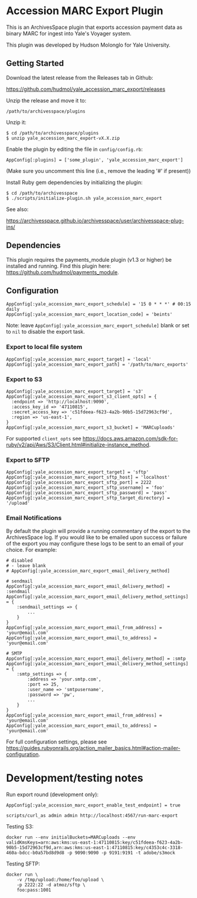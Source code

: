 # Accession MARC Export Plugin

This is an ArchivesSpace plugin that exports accession payment data as binary MARC for ingest into Yale's Voyager system.

This plugin was developed by Hudson Molonglo for Yale University.

## Getting Started

Download the latest release from the Releases tab in Github:

  https://github.com/hudmol/yale_accession_marc_export/releases

Unzip the release and move it to:

    /path/to/archivesspace/plugins

Unzip it:

    $ cd /path/to/archivesspace/plugins
    $ unzip yale_accession_marc_export-vX.X.zip

Enable the plugin by editing the file in `config/config.rb`:

    AppConfig[:plugins] = ['some_plugin', 'yale_accession_marc_export']

(Make sure you uncomment this line (i.e., remove the leading '#' if present))

Install Ruby gem dependencies by initializing the plugin:

    $ cd /path/to/archivesspace
    $ ./scripts/initialize-plugin.sh yale_accession_marc_export

See also:

  https://archivesspace.github.io/archivesspace/user/archivesspace-plug-ins/

## Dependencies

This plugin requires the payments_module plugin (v1.3 or higher) be installed and running. Find this plugin here: https://github.com/hudmol/payments_module.

## Configuration

```
AppConfig[:yale_accession_marc_export_schedule] = '15 0 * * *' # 00:15 daily
AppConfig[:yale_accession_marc_export_location_code] = 'beints'
```

Note: leave `AppConfig[:yale_accession_marc_export_schedule]` blank or set to `nil` to disable the export task.

### Export to local file system
```
AppConfig[:yale_accession_marc_export_target] = 'local'
AppConfig[:yale_accession_marc_export_path] = '/path/to/marc_exports'
```

### Export to S3
```
AppConfig[:yale_accession_marc_export_target] = 's3'
AppConfig[:yale_accession_marc_export_s3_client_opts] = {
  :endpoint => 'http://localhost:9090',
  :access_key_id => '47110815',
  :secret_access_key => 'c51fdeea-f623-4a2b-90b5-15d72963cf9d',
  :region => 'us-east-1',
}
AppConfig[:yale_accession_marc_export_s3_bucket] = 'MARCuploads'
```
For supported `client_opts` see https://docs.aws.amazon.com/sdk-for-ruby/v2/api/Aws/S3/Client.html#initialize-instance_method.

### Export to SFTP
```
AppConfig[:yale_accession_marc_export_target] = 'sftp'
AppConfig[:yale_accession_marc_export_sftp_host] = 'localhost'
AppConfig[:yale_accession_marc_export_sftp_port] = 2222
AppConfig[:yale_accession_marc_export_sftp_username] = 'foo'
AppConfig[:yale_accession_marc_export_sftp_password] = 'pass'
AppConfig[:yale_accession_marc_export_sftp_target_directory] = '/upload'
```

### Email Notifications

By default the plugin will provide a running commentary of the export to the ArchivesSpace log.  If you would like to be emailed upon success or failure of the export you may configure these logs to be sent to an email of your choice.  For example:

```
# disabled
# - leave blank
# AppConfig[:yale_accession_marc_export_email_delivery_method]

# sendmail
AppConfig[:yale_accession_marc_export_email_delivery_method] = :sendmail
AppConfig[:yale_accession_marc_export_email_delivery_method_settings] = {
    :sendmail_settings => {
        ...
    }
}
AppConfig[:yale_accession_marc_export_email_from_address] = 'your@email.com'
AppConfig[:yale_accession_marc_export_email_to_address] = 'your@email.com'

# SMTP
AppConfig[:yale_accession_marc_export_email_delivery_method] = :smtp
AppConfig[:yale_accession_marc_export_email_delivery_method_settings] = {
    :smtp_settings => {
        :address => 'your.smtp.com',
        :port => 25,
        :user_name => 'smtpusername',
        :password => 'pw',
        ...
    }
}
AppConfig[:yale_accession_marc_export_email_from_address] = 'your@email.com'
AppConfig[:yale_accession_marc_export_email_to_address] = 'your@email.com'
```

For full configuration settings, please see https://guides.rubyonrails.org/action_mailer_basics.html#action-mailer-configuration.

# Development/testing notes

Run export round (development only):

```
AppConfig[:yale_accession_marc_export_enable_test_endpoint] = true
```

```
scripts/curl_as admin admin http://localhost:4567/run-marc-export
```

Testing S3:

```
docker run --env initialBuckets=MARCuploads --env  validKmsKeys=arn:aws:kms:us-east-1:47110815:key/c51fdeea-f623-4a2b-90b5-15d72963cf9d,arn:aws:kms:us-east-1:47110815:key/c4353c4c-3318-460a-bdcc-b0a57bd8d9d8 -p 9090:9090 -p 9191:9191 -t adobe/s3mock
```

Testing SFTP:

```
docker run \
    -v /tmp/upload:/home/foo/upload \
    -p 2222:22 -d atmoz/sftp \
    foo:pass:1001
```
